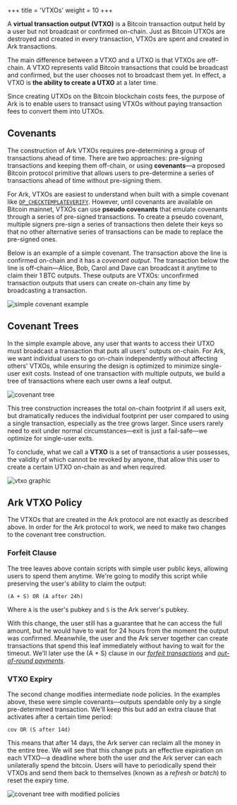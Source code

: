 +++
title = 'VTXOs'
weight = 10
+++


A **virtual transaction output (VTXO)** is a Bitcoin transaction output held by a user but not broadcast or confirmed on-chain. Just as Bitcoin UTXOs are destroyed and created in every transaction, VTXOs are spent and created in Ark transactions.

The main difference between a VTXO and a UTXO is that VTXOs are off-chain. A VTXO represents valid Bitcoin transactions that could be broadcast and confirmed, but the user chooses not to broadcast them yet. In effect, a VTXO is **the ability to create a UTXO** at a later time.

Since creating UTXOs on the Bitcoin blockchain costs fees, the purpose of Ark is to enable users to transact using VTXOs without paying transaction fees to convert them into UTXOs.


## Covenants

The construction of Ark VTXOs requires pre-determining a group of transactions ahead of time. There are two approaches: pre-signing transactions and keeping them off-chain, or using **covenants**—a proposed Bitcoin protocol primitive that allows users to pre-determine a series of transactions ahead of time without pre-signing them.

For Ark, VTXOs are easiest to understand when built with a simple covenant like [`OP_CHECKTEMPLATEVERIFY`](https://covenants.info/proposals/ctv/). However, until covenants are available on Bitcoin mainnet, VTXOs can use **pseudo covenants** that emulate covenants through a series of pre-signed transactions. To create a pseudo covenant, multiple signers pre-sign a series of transactions then delete their keys so that no other alternative series of transactions can be made to replace the pre-signed ones.

Below is an example of a simple covenant. The transaction above the line is confirmed on-chain and it has a *covenant output*. The transaction below the line is off-chain—Alice, Bob, Carol and Dave can broadcast it anytime to claim their 1 BTC outputs. These outputs are VTXOs: unconfirmed transaction outputs that users can create on-chain any time by broadcasting a transaction.

![simple covenant example](/diagrams/simple-covenant.png)


## Covenant Trees

In the simple example above, any user that wants to access their UTXO must broadcast a transaction that puts all users' outputs on-chain. For Ark, we want individual users to go on-chain independently without affecting others' VTXOs, while ensuring the design is optimized to minimize single-user exit costs. Instead of one transaction with multiple outputs, we build a tree of transactions where each user owns a leaf output.

![covenant tree](/diagrams/covenant-tree.png)

This tree construction increases the total on-chain footprint if all users exit, but dramatically reduces the individual footprint per user compared to using a single transaction, especially as the tree grows larger. Since users rarely need to exit under normal circumstances—exit is just a fail-safe—we optimize for single-user exits.

To conclude, what we call a **VTXO** is a set of transactions a user possesses, the validity of which cannot be revoked by anyone, that allow this user to create a certain UTXO on-chain as and when required.

![vtxo graphic](/diagrams/vtxo.png)


## Ark VTXO Policy

The VTXOs that are created in the Ark protocol are not exactly as described above. In order for the Ark protocol to work, we need to make two changes to the covenant tree construction.


### Forfeit Clause

The tree leaves above contain scripts with simple user public keys, allowing users to spend them anytime. We're going to modify this script while preserving the user's ability to claim the output:

```
(A + S) OR (A after 24h)
```

Where `A` is the user's pubkey and `S` is the Ark server's pubkey.

With this change, the user still has a guarantee that he can access the full amount, but he would have to wait for 24 hours from the moment the output was confirmed. Meanwhile, the user and the Ark server together can create transactions that spend this leaf immediately without having to wait for the timeout. We'll later use the (A + S) clause in our [*forfeit transactions*](/intro/connectors#forfeit-transactions) and [*out-of-round payments*](/intro/oor).


### VTXO Expiry

The second change modifies intermediate node policies. In the examples above, these were simple covenants—outputs spendable only by a single pre-determined transaction. We'll keep this but add an extra clause that activates after a certain time period:

```
cov OR (S after 14d)
```

This means that after 14 days, the Ark server can reclaim all the money in the entire tree. We will see that this change puts an effective expiration on each VTXO—a deadline where both the user *and* the Ark server can each unilaterally spend the bitcoin. Users will have to periodically spend their VTXOs and send them back to themselves (known as a *refresh* or *batch*) to reset the expiry time.

![covenant tree with modified policies](/diagrams/covenant-tree-policies.png)
